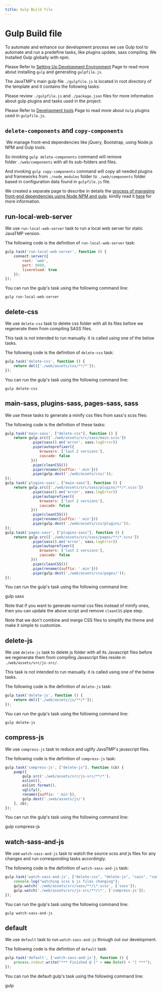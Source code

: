 ```yaml
---
title: Gulp Build file
---
```

# Gulp Build file
To automate and enhance our development process we use Gulp tool to automate and run a predefine tasks, like plugins update, sass compiling. We Installed Gulp globally with npm.

Please Refer to [Setting Up Development Environment](/pages/setting-up-development-environment) Page to read more about installing `gulp` and generating `gulpfile.js`.

The JavaTMP's main gulp file `./gulpfile.js` is located in root directory of the template and it contains the following tasks:

Please review `./gulpfile.js` and `./package.json` files for more information about gulp plugins and tasks used in the project.

Please Refer to [Development tools](/pages/development-and-environment-tools) Page to read more about `Gulp` plugins used in `gulpfile.js`.

`delete-components` and `copy-components`
-----------------------------------------

 We manage front-end dependencies like jQuery, Bootstrap, using Node.js NPM and Gulp tools.

So invoking `gulp delete-components` command will remove folder `./web/components` with all its sub-folders and files. 

And invoking `gulp copy-components` command will copy all needed plugins and frameworks from `./node_modules` folder to `./web/components` folder based in configuration data found in `gulpfile.js` file. 

We created a separate page to describe in details the [process of managing front-end dependencies using Node NPM and gulp](/pages/manage-front-end-dependencies-using-node-js-and-gulp "Manage Front-end Dependencies Using Node NPM and Gulp tools"). kindly read it [here](/pages/manage-front-end-dependencies-using-node-js-and-gulp "Manage Front-end Dependencies Using Node NPM and Gulp tools") for more information.

run-local-web-server
--------------------

We use `run-local-web-server` task to run a local web server for static JavaTMP version.

The following code is the definition of `run-local-web-server` task:
```javascript
gulp.task('run-local-web-server', function () {
    connect.server({
        root: 'web',
        port: 8888,
        livereload: true
    });
});
```
You can run the gulp's task using the following command line:
```
gulp run-local-web-server
```
delete-css
----------

We use `delete-css` task to delete css folder with all its files before we regenerate them from compiling SASS files.

This task is not intended to run manually. it is called using one of the below tasks.

The following code is the definition of `delete-css` task:
```javascript
gulp.task('delete-css', function () {
    return del(['./web/assets/css/**/*']);
});
```
You can run the gulp's task using the following command line:
```
gulp delete-css
```
main-sass, plugins-sass, pages-sass, sass
-----------------------------------------

We use these tasks to generate a minify css files from sass's scss files:

The following code is the definition of these tasks:
```javascript
gulp.task('main-sass', ["delete-css"], function () {
    return gulp.src(['./web/assets/src/sass/main.scss'])
            .pipe(sass().on('error', sass.logError))
            .pipe(autoprefixer({
                browsers: ['last 2 versions'],
                cascade: false
            }))
            .pipe(cleanCSS())
            .pipe(rename({suffix: '.min'}))
            .pipe(gulp.dest('./web/assets/css/'));
});
gulp.task('plugins-sass', ["main-sass"], function () {
    return gulp.src(['./web/assets/src/sass/plugins/**/*.scss'])
            .pipe(sass().on('error', sass.logError))
            .pipe(autoprefixer({
                browsers: ['last 2 versions'],
                cascade: false
            }))
            .pipe(cleanCSS())
            .pipe(rename({suffix: '.min'}))
            .pipe(gulp.dest('./web/assets/css/plugins/'));
});
gulp.task('pages-sass', ["plugins-sass"], function () {
    return gulp.src(['./web/assets/src/sass/pages/**/*.scss'])
            .pipe(sass().on('error', sass.logError))
            .pipe(autoprefixer({
                browsers: ['last 2 versions'],
                cascade: false
            }))
            .pipe(cleanCSS())
            .pipe(rename({suffix: '.min'}))
            .pipe(gulp.dest('./web/assets/css/pages/'));
});
```
You can run the gulp's task using the following command line:

gulp sass

Note that if you want to generate normal css files instead of minify ones, then you can update the above script and remove `cleanCSS` pipe step.

Note that we don't combine and merge CSS files to simplify the theme and make it simple to customize.

delete-js
---------

We use `delete-js` task to delete js folder with all its Javascript files before we regenerate them from compiling Javascript files reside in `./web/assets/src/js-src/`.

This task is not intended to run manually. it is called using one of the below tasks.

The following code is the definition of `delete-js` task:
```javascript
gulp.task('delete-js', function () {
    return del(['./web/assets/js/**/*']);
});
```
You can run the gulp's task using the following command line:
```
gulp delete-js
```
compress-js
-----------

We use `compress-js` task to reduce and uglify JavaTMP's javascript files.

The following code is the definition of `compress-js` task:
```javascript
gulp.task('compress-js', ["delete-js"], function (cb) {
    pump([
        gulp.src('./web/assets/src/js-src/**/*'),
        eslint(),
        eslint.format(),
        uglify(),
        rename({suffix: '.min'}),
        gulp.dest('./web/assets/js/')
    ], cb);
});
```
You can run the gulp's task using the following command line:

gulp compress-js

watch-sass-and-js
-----------------

We use `watch-sass-and-js` task to watch the source scss and js files for any changes and run corresponding tasks accordingly.

The following code is the definition of `watch-sass-and-js` task:
```javascript
gulp.task('watch-sass-and-js', ["delete-css", "delete-js", "sass", "compress-js"], function () {
    console.log("watching scss & js files changing");
    gulp.watch('./web/assets/src/sass/**/\*.scss', ['sass']);
    gulp.watch('./web/assets/src/js-src/**/\*', ['compress-js']);
});
```
You can run the gulp's task using the following command line:
```
gulp watch-sass-and-js
```
default
-------

We use `default` task to run `watch-sass-and-js` through out our development.

The following code is the definition of `default` task:
```javascript
gulp.task('default', ['watch-sass-and-js'], function () {
    process.stdout.write("*** Finished @ [" + new Date() + "] ***");
});
```
You can run the default gulp's task using the following command line:

gulp

